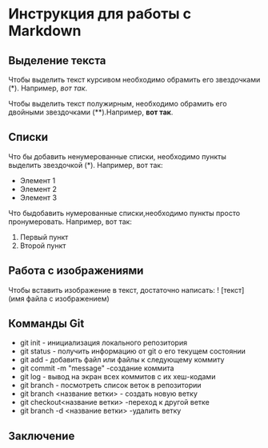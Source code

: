 # Инструкция для работы с Markdown

## Выделение текста

Чтобы выделить текст курсивом необходимо обрамить его звездочками (*). Например, *вот так*.

Чтобы выделить текст полужирным, необходимо обрамить его двойными звездочками (**).Например, **вот так**.

## Cписки
Что бы добавить ненумерованные списки, необходимо пункты выделить звездочкой (*).
Например, вот так:
* Элемент 1
* Элемент 2
* Элемент 3

Что быдобавить нумерованные списки,необходимо пункты просто пронумеровать.
Например, вот так:
1. Первый пункт
2. Второй пункт

## Работа с изображениями
Чтобы вставить изображение в текст, достаточно написать:
! [текст] (имя файла с изображением)

## Комманды Git
* git init - инициализация локального репозитория
* git status - получить информацию от git о его текущем состоянии
* git add - добавить файл или файлы к следующему коммиту
* git commit -m "message" -создание коммита
* git log - вывод на экран всех коммитов с их хеш-кодами
* git branch - посмотреть список веток в репозитории
* git branch <название ветки> - создать новую ветку
* git checkout<название ветки> -переход к другой ветке
* git branch -d <название ветки> -удалить ветку

## Заключение
